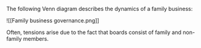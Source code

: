 The following Venn diagram describes the dynamics of a family business:

![[Family business governance.png]]

Often, tensions arise due to the fact that boards consist of family and non-family members.